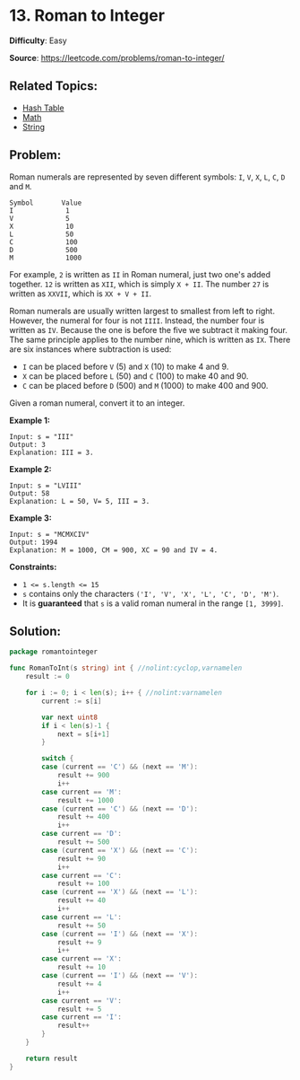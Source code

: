 # 13. Roman to Integer

**Difficulty**: Easy

**Source**: https://leetcode.com/problems/roman-to-integer/

## Related Topics:

* [Hash Table](https://leetcode.com/tag/hash-table/)
* [Math](https://leetcode.com/tag/math/)
* [String](https://leetcode.com/tag/string/)

## Problem:

Roman numerals are represented by seven different symbols: `I`, `V`, `X`, `L`, `C`, `D` and `M`.

```
Symbol       Value
I             1
V             5
X             10
L             50
C             100
D             500
M             1000
```

For example, `2` is written as `II` in Roman numeral, just two one's added together. `12` is written as `XII`, which is simply `X + II`. The number `27` is written as `XXVII`, which is `XX + V + II`.

Roman numerals are usually written largest to smallest from left to right. However, the numeral for four is not `IIII`. Instead, the number four is written as `IV`. Because the one is before the five we subtract it making four. The same principle applies to the number nine, which is written as `IX`. There are six instances where subtraction is used:

- `I` can be placed before `V` (5) and `X` (10) to make 4 and 9.
- `X` can be placed before `L` (50) and `C` (100) to make 40 and 90.
- `C` can be placed before `D` (500) and `M` (1000) to make 400 and 900.

Given a roman numeral, convert it to an integer.

**Example 1:**

```
Input: s = "III"
Output: 3
Explanation: III = 3.
```

**Example 2:**

```
Input: s = "LVIII"
Output: 58
Explanation: L = 50, V= 5, III = 3.
```

**Example 3:**

```
Input: s = "MCMXCIV"
Output: 1994
Explanation: M = 1000, CM = 900, XC = 90 and IV = 4.
```

**Constraints:**

- `1 <= s.length <= 15`
- `s` contains only the characters `('I', 'V', 'X', 'L', 'C', 'D', 'M')`.
- It is **guaranteed** that `s` is a valid roman numeral in the range `[1, 3999]`.

## Solution:

```go
package romantointeger

func RomanToInt(s string) int { //nolint:cyclop,varnamelen
	result := 0

	for i := 0; i < len(s); i++ { //nolint:varnamelen
		current := s[i]

		var next uint8
		if i < len(s)-1 {
			next = s[i+1]
		}

		switch {
		case (current == 'C') && (next == 'M'):
			result += 900
			i++
		case current == 'M':
			result += 1000
		case (current == 'C') && (next == 'D'):
			result += 400
			i++
		case current == 'D':
			result += 500
		case (current == 'X') && (next == 'C'):
			result += 90
			i++
		case current == 'C':
			result += 100
		case (current == 'X') && (next == 'L'):
			result += 40
			i++
		case current == 'L':
			result += 50
		case (current == 'I') && (next == 'X'):
			result += 9
			i++
		case current == 'X':
			result += 10
		case (current == 'I') && (next == 'V'):
			result += 4
			i++
		case current == 'V':
			result += 5
		case current == 'I':
			result++
		}
	}

	return result
}
```